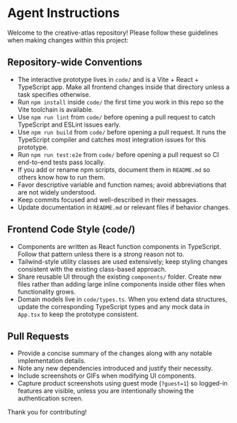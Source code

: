# Agent Instructions

Welcome to the creative-atlas repository! Please follow these guidelines when making changes within this project:

## Repository-wide Conventions
- The interactive prototype lives in `code/` and is a Vite + React + TypeScript app. Make all frontend changes inside that directory unless a task specifies otherwise.
- Run `npm install` inside `code/` the first time you work in this repo so the Vite toolchain is available.
- Use `npm run lint` from `code/` before opening a pull request to catch TypeScript and ESLint issues early.
- Use `npm run build` from `code/` before opening a pull request. It runs the TypeScript compiler and catches most integration issues for this prototype.
- Run `npm run test:e2e` from `code/` before opening a pull request so CI end-to-end tests pass locally.
- If you add or rename npm scripts, document them in `README.md` so others know how to run them.
- Favor descriptive variable and function names; avoid abbreviations that are not widely understood.
- Keep commits focused and well-described in their messages.
- Update documentation in `README.md` or relevant files if behavior changes.

## Frontend Code Style (code/)
- Components are written as React function components in TypeScript. Follow that pattern unless there is a strong reason not to.
- Tailwind-style utility classes are used extensively; keep styling changes consistent with the existing class-based approach.
- Share reusable UI through the existing `components/` folder. Create new files rather than adding large inline components inside other files when functionality grows.
- Domain models live in `code/types.ts`. When you extend data structures, update the corresponding TypeScript types and any mock data in `App.tsx` to keep the prototype consistent.

## Pull Requests
- Provide a concise summary of the changes along with any notable implementation details.
- Note any new dependencies introduced and justify their necessity.
- Include screenshots or GIFs when modifying UI components.
- Capture product screenshots using guest mode (`?guest=1`) so logged-in features are visible, unless you are intentionally showing the authentication screen.

Thank you for contributing!
